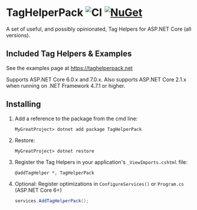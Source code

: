 # TagHelperPack ![CI](https://github.com/DamianEdwards/TagHelperPack/actions/workflows/ci.yml/badge.svg) [![NuGet](https://img.shields.io/nuget/v/TagHelperPack?logo=nuget)](https://www.nuget.org/packages/TagHelperPack/)

A set of useful, and possibly opinionated, Tag Helpers for ASP.NET Core (all versions).

## Included Tag Helpers & Examples
See the examples page at https://taghelperpack.net

Supports ASP.NET Core 6.0.x and 7.0.x. Also supports ASP.NET Core 2.1.x when running on .NET Framework 4.7.1 or higher.

## Installing
1. Add a reference to the package from the cmd line:
    ```shell
    MyGreatProject> dotnet add package TagHelperPack
    ```
1. Restore:
    ```shell
    MyGreatProject> dotnet restore
    ```
1. Register the Tag Helpers in your application's `_ViewImports.cshtml` file:
    ```cshtml
   @addTagHelper *, TagHelperPack
    ```
1. Optional: Register optimizations in `ConfigureServices()` or `Program.cs` (ASP.NET Core 6+)
    ```csharp
    services.AddTagHelperPack();
    ```
